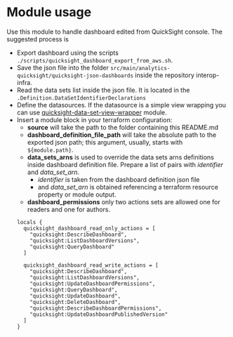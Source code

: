 # Module usage

Use this module to handle dashboard edited from QuickSight console. 
The suggested process is 

 - Export dashboard using the scripts ```./scripts/quicksight_dashboard_export_from_aws.sh```.
 - Save the json file into the folder ```src/main/analytics-quicksight/quicksight-json-dashboards``` 
   inside the repository interop-infra.
 - Read the data sets list inside the json file. It is located in the ```.Definition.DataSetIdentifierDeclarations```
 - Define the datasources. If the datasource is a simple view wrapping you can use 
   [quicksight-data-set-view-wrapper](../quicksight-data-set-view-wrapper) module.
 - Insert a module block in your terraform configuration:
   - __source__ will take the path to the folder containing this README.md 
   - __dashboard_definition_file_path__ will take the absolute path to the exported json path; 
     this argument, usually, starts with `${module.path}`.
   - __data_sets_arns__ is used to override the data sets arns definitions inside dashboard definition file.
     Prepare a list of pairs with *identifier* and *data_set_arn*.
       - *identifier* is taken from the dashboard definition json file
       - and *data_set_arn* is obtained referencing a terraform resource property or module output.
   - __dashboard_permissions__ only two actions sets are allowed one for readers and one for authors.
    ```
    locals {
      quicksight_dashboard_read_only_actions = [
        "quicksight:DescribeDashboard",
        "quicksight:ListDashboardVersions",
        "quicksight:QueryDashboard"
      ]

      quicksight_dashboard_read_write_actions = [
        "quicksight:DescribeDashboard",
        "quicksight:ListDashboardVersions",
        "quicksight:UpdateDashboardPermissions",
        "quicksight:QueryDashboard",
        "quicksight:UpdateDashboard",
        "quicksight:DeleteDashboard",
        "quicksight:DescribeDashboardPermissions",
        "quicksight:UpdateDashboardPublishedVersion"
      ]
    }
    ```